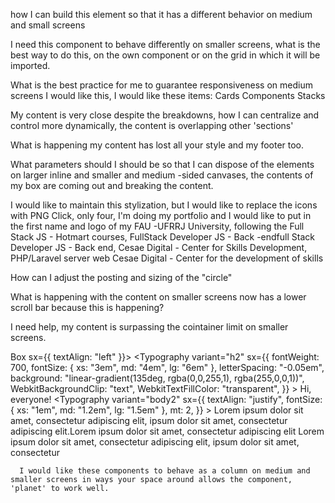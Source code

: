 how I can build this element so that it has a different behavior on medium and small screens

I need this component to behave differently on smaller screens, what is the best way to do this, on the own component or on the grid in which it will be imported.

What is the best practice for me to guarantee responsiveness on medium screens I would like this, I would like these items: Cards Components Stacks


My content is very close despite the breakdowns, how I can centralize and control more dynamically, the content is overlapping other 'sections'

What is happening my content has lost all your style and my footer too.

What parameters should I should be so that I can dispose of the elements on larger inline and smaller and medium -sided canvases, the contents of my box are coming out and breaking the content.

I would like to maintain this stylization, but I would like to replace the icons with PNG Click, only four, I'm doing my portfolio and I would like to put in the first name and logo of my FAU -UFRRJ University, following the Full Stack JS - Hotmart courses, FullStack Developer JS - Back -endfull Stack Developer JS - Back end, Cesae Digital - Center for Skills Development, PHP/Laravel server web
Cesae Digital - Center for the development of skills

How can I adjust the posting and sizing of the "circle"

What is happening with the content on smaller screens now has a lower scroll bar because this is happening?

I need help, my content is surpassing the cointainer limit on smaller screens.

Box sx={{ textAlign: "left" }}>
            <Typography
              variant="h2"
              sx={{
                fontWeight: 700,
                fontSize: { xs: "3em", md: "4em", lg: "6em" },
                letterSpacing: "-0.05em",
                background:
                  "linear-gradient(135deg, rgba(0,0,255,1), rgba(255,0,0,1))",
                WebkitBackgroundClip: "text",
                WebkitTextFillColor: "transparent",
              }}
            >
              Hi, everyone!
            </Typography>
            <Typography
              variant="body2"
              sx={{
                textAlign: "justify",
                fontSize: { xs: "1em", md: "1.2em", lg: "1.5em" },
                mt: 2,
              }}
            >
              Lorem ipsum dolor sit amet, consectetur adipiscing elit, ipsum
              dolor sit amet, consectetur adipiscing elit.Lorem ipsum dolor sit
              amet, consectetur adipiscing elit Lorem ipsum dolor sit amet,
              consectetur adipiscing elit, ipsum dolor sit amet, consectetur
            </Typography>
          </Box>


      I would like these components to behave as a column on medium and smaller screens in ways your space around allows the component, 'planet' to work well.